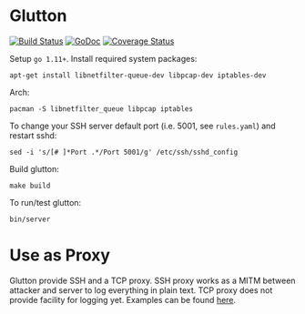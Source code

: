 # Glutton
[![Build Status](https://travis-ci.org/mushorg/glutton.svg?branch=master)](https://travis-ci.org/mushorg/glutton)
[![GoDoc](https://godoc.org/github.com/mushorg/glutton?status.svg)](https://godoc.org/github.com/mushorg/glutton)
[![Coverage Status](https://coveralls.io/repos/github/mushorg/glutton/badge.svg?branch=master)](https://coveralls.io/github/mushorg/glutton?branch=master)

Setup `go 1.11+`. Install required system packages:
```
apt-get install libnetfilter-queue-dev libpcap-dev iptables-dev
```

Arch:
```
pacman -S libnetfilter_queue libpcap iptables
```

To change your SSH server default port (i.e. 5001, see `rules.yaml`) and restart sshd:
```
sed -i 's/[# ]*Port .*/Port 5001/g' /etc/ssh/sshd_config
```

Build glutton:
```
make build
```

To run/test glutton:
```
bin/server
```

# Use as Proxy

Glutton provide SSH and a TCP proxy. SSH proxy works as a MITM between attacker and server to log everything in plain text. TCP proxy does not provide facility for logging yet. Examples can be found [here](https://github.com/mushorg/glutton/tree/master/examples).
